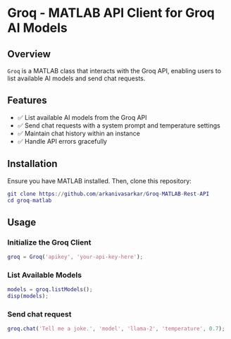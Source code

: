 # Groq - MATLAB API Client for Groq AI Models  

## Overview  
`Groq` is a MATLAB class that interacts with the Groq API, enabling users to list available AI models and send chat requests.  

## Features  
- ✅ List available AI models from the Groq API  
- ✅ Send chat requests with a system prompt and temperature settings  
- ✅ Maintain chat history within an instance  
- ✅ Handle API errors gracefully  

## Installation  
Ensure you have MATLAB installed. Then, clone this repository:  
```.m
git clone https://github.com/arkanivasarkar/Groq-MATLAB-Rest-API
cd groq-matlab
```

## Usage  
### Initialize the Groq Client
```.m
groq = Groq('apikey', 'your-api-key-here');
```

### List Available Models
```.m
models = groq.listModels();
disp(models);
```

### Send chat request
```.m
groq.chat('Tell me a joke.', 'model', 'llama-2', 'temperature', 0.7);
```


